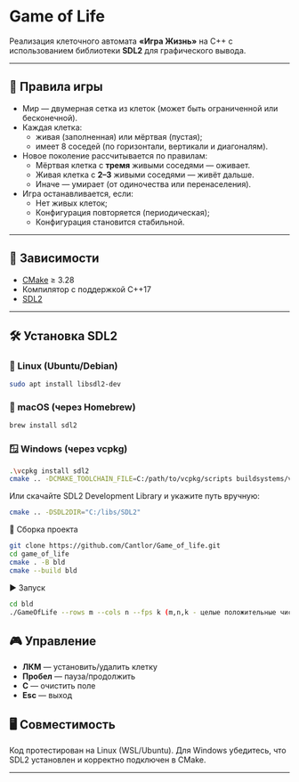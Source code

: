 # Game of Life

Реализация клеточного автомата **«Игра Жизнь»** на C++ с использованием библиотеки **SDL2** для графического вывода.

---

## 📜 Правила игры

- Мир — двумерная сетка из клеток (может быть ограниченной или бесконечной).
- Каждая клетка:
  - живая (заполненная) или мёртвая (пустая);
  - имеет 8 соседей (по горизонтали, вертикали и диагоналям).
- Новое поколение рассчитывается по правилам:
  - Мёртвая клетка с **тремя** живыми соседями — оживает.
  - Живая клетка с **2–3** живыми соседями — живёт дальше.
  - Иначе — умирает (от одиночества или перенаселения).
- Игра останавливается, если:
  - Нет живых клеток;
  - Конфигурация повторяется (периодическая);
  - Конфигурация становится стабильной.

---

## 🔧 Зависимости

- [CMake](https://cmake.org/) ≥ 3.28
- Компилятор с поддержкой C++17
- [SDL2](https://libsdl.org/)

---

## 🛠 Установка SDL2

### 🐧 Linux (Ubuntu/Debian)

```bash
sudo apt install libsdl2-dev
```

### 🍎 macOS (через Homebrew)
```bash
brew install sdl2
```

### 🪟 Windows (через vcpkg)
```bash
.\vcpkg install sdl2
cmake .. -DCMAKE_TOOLCHAIN_FILE=C:/path/to/vcpkg/scripts buildsystems/vcpkg.cmake
```



Или скачайте SDL2 Development Library и укажите путь вручную:
```bash
cmake .. -DSDL2DIR="C:/libs/SDL2"
```

🧱 Сборка проекта
```bash
git clone https://github.com/Cantlor/Game_of_life.git
cd game_of_life
cmake . -B bld
cmake --build bld  
```

▶️ Запуск
```bash
cd bld
./GameOfLife --rows m --cols n --fps k (m,n,k - целые положительные числа)
```


## 🎮 Управление
- **ЛКМ** — установить/удалить клетку
- **Пробел** — пауза/продолжить
- **C** — очистить поле
- **Esc** — выход

## 🖥️ Совместимость
Код протестирован на Linux (WSL/Ubuntu). Для Windows убедитесь, что SDL2 установлен и корректно подключен в CMake.

---


